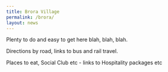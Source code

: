 ```yaml
---
title: Brora Village
permalink: /brora/
layout: news
---
```

Plenty to do and easy to get here blah, blah, blah.

Directions by road, links to bus and rail travel.

Places to eat, Social Club etc - links to Hospitality packages etc